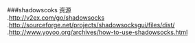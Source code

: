 ###shadowscoks 资源  
.http://v2ex.com/go/shadowsocks  
.http://sourceforge.net/projects/shadowsocksgui/files/dist/  
.http://www.yoyoo.org/archives/how-to-use-shadowsocks.html  
